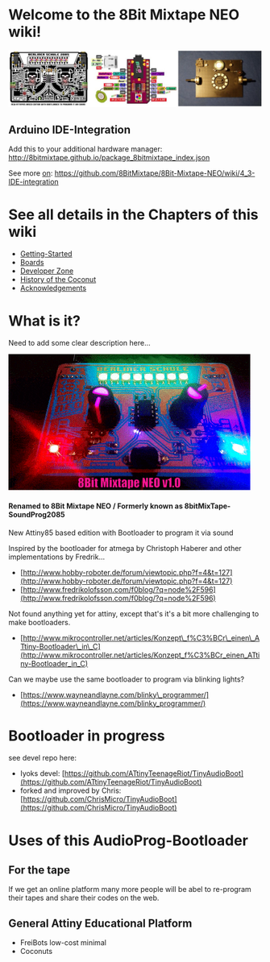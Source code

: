 # Welcome to the 8Bit Mixtape NEO wiki!

![](https://github.com/8BitMixtape/8Bit-Mixtape-NEO/raw/master/boards/NEO_overview_boards.jpg)

## Arduino IDE-Integration

Add this to your additional hardware manager: http://8bitmixtape.github.io/package_8bitmixtape_index.json

See more [on](http://hackteria.org/wiki/G%C3%A4r_L%C3%A4mpli#diy-CAD_.7C_A_Creative_PCB_design_tool_for_Children-direct-to-manufacturing):  https://github.com/8BitMixtape/8Bit-Mixtape-NEO/wiki/4_3-IDE-integration

# See all details in the Chapters of this wiki

* [Getting-Started](1-Getting-Started)
* [Boards](2_Boards)
* [Developer Zone](4_Developer_Zone)
* [History of the Coconut](5-History-of-the-Coconut)
* [Acknowledgements](X-Acknowledgements)

# What is it?

Need to add some clear description here...

![Working v10_taipei](https://github.com/8BitMixtape/8Bit-Mixtape-NEO/raw/master/boards/images_schematics/8Bit-Mixtape_NEO_v10_giphy.gif)

#### Renamed to 8Bit Mixtape NEO / Formerly known as 8bitMixTape-SoundProg2085

New Attiny85 based edition with Bootloader to program it via sound

Inspired by the bootloader for atmega by Christoph Haberer and other implementations by Fredrik...

* [http://www.hobby-roboter.de/forum/viewtopic.php?f=4&t=127](http://www.hobby-roboter.de/forum/viewtopic.php?f=4&t=127)
* [http://www.fredrikolofsson.com/f0blog/?q=node%2F596](http://www.fredrikolofsson.com/f0blog/?q=node%2F596)

Not found anything yet for attiny, except that's it's a bit more challenging to make bootloaders.

* [http://www.mikrocontroller.net/articles/Konzept\_f%C3%BCr\_einen\_ATtiny-Bootloader\_in\_C](http://www.mikrocontroller.net/articles/Konzept_f%C3%BCr_einen_ATtiny-Bootloader_in_C)

Can we maybe use the same bootloader to program via blinking lights?

* [https://www.wayneandlayne.com/blinky\_programmer/](https://www.wayneandlayne.com/blinky_programmer/)

# Bootloader in progress

see devel repo here:

* Iyoks devel: [https://github.com/ATtinyTeenageRiot/TinyAudioBoot](https://github.com/ATtinyTeenageRiot/TinyAudioBoot)
* forked and improved by Chris: [https://github.com/ChrisMicro/TinyAudioBoot](https://github.com/ChrisMicro/TinyAudioBoot)

# Uses of this AudioProg-Bootloader

## For the tape

If we get an online platform many more people will be abel to re-program their tapes and share their codes on the web.

## General Attiny Educational Platform

* FreiBots low-cost minimal
* Coconuts




